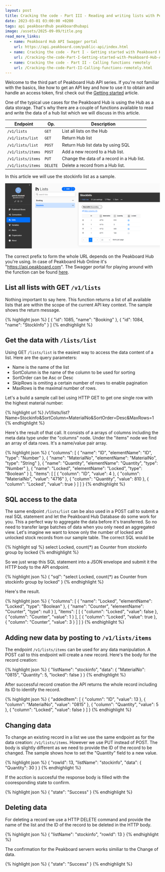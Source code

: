 ```yaml
---
layout: post
title: Cracking the code - Part III - Reading and writing lists with Peakboard Hub API
date: 2023-03-01 03:00:00 +0200
tags: api peakboardhub peakboardhubapi
image: /assets/2025-09-09/title.png
read_more_links:
  - name: Peakboard Hub API Swagger portal
    url: https://api.peakboard.com/public-api/index.html
  - name: Cracking the code - Part I - Getting started with Peakboard Hub API
    url: /Cracking-the-code-Part-I-Getting-started-with-Peakboard-Hub-API.html
  - name: Cracking the code - Part II - Calling functions remotely
    url: /Cracking-the-code-Part-II-Calling-functions-remotely.html
---
```

Welcome to the third part of Peakboard Hub API series. If you're not familiar with the basics, like how to get an API key and how to use it to obtain and handle an access token, first check out the [Getting started](/Cracking-the-code-Part-I-Getting-started-with-Peakboard-Hub-API.html) article.

One of the typical use cases for the Peakboard Hub is using the Hub as a data storage. That's why there are a couple of functions available to read and write the data of a hub list which we will discuss in this article.

| Endpoint            | Op.           | Description |
| ------------------- | ------------- | ------------- |
| `/v1/lists`         | `GET`         | List all lists on the Hub  |
| `/v1/lists/list`    | `GET`         | Return Hub list  |
| `/v1/lists/list`    | `POST`        | Return Hub list data by using SQL |
| `/v1/lists/items`   | `POST`        | Add a new record to a Hub list.            | 
| `/v1/lists/items`   | `PUT`         | Change the data of a record in a Hub list. | 
| `/v1/lists/items`   | `DELETE`      | Delete a record from a Hub list.           | 

In this article we will use the stockinfo list as a sample.

![image](/assets/2025-03-09/010.png)

The correct prefix to form the whole URL depends on the Peakboard Hub you're using. In case of Peakboard Hub Online it's "https://api.peakboard.com". The Swagger portal for playing around with the function can be found [here](https://api.peakboard.com/public-api/index.html). 

## List all lists with GET `/v1/lists`

Nothing important to say here. This function returns a list of all available lists that are within the scope of the current API key context.
The sample shows the return message.

{% highlight json %}
[
  {
    "id": 1085,
    "name": "Booking"
  },
  {
    "id": 1084,
    "name": "StockInfo"
  }
]
{% endhighlight %}

## Get the data with `/lists/list`

Using GET `/lists/list` is the easiest way to access the data content of a list. Here are the query parameters:

- Name is the name of the list
- SortColumn is the name of the column to be used for sorting
- SortOrder can be Asc or Desc
- SkipRows is omiting a certain number of rows to enable pagination
- MaxRows is the maximal number of rows.

Let's a build a sample call bei using HTTP GET to get one single row with the highest material number:

{% highlight url %}
/v1/lists/list?Name=Stockinfo&SortColumn=MaterialNo&SortOrder=Desc&MaxRows=1
{% endhighlight %}

Here's the result of that call. It consists of a arrays of columns including the meta data type under the "columns" node. Under the "items" node we find an array of data rows. It's a name/value pair array.

{% highlight json %}
{
  "columns": [
    {
      "name": "ID",
      "elementName": "ID",
      "type": "Number"
    },
    {
      "name": "MaterialNo",
      "elementName": "MaterialNo",
      "type": "String"
    },
    {
      "name": "Quantity",
      "elementName": "Quantity",
      "type": "Number"
    },
    {
      "name": "Locked",
      "elementName": "Locked",
      "type": "Boolean"
    }
  ],
  "items": [
    [
      {
        "column": "ID",
        "value": 4
      },
      {
        "column": "MaterialNo",
        "value": "4716"
      },
      {
        "column": "Quantity",
        "value": 810
      },
      {
        "column": "Locked",
        "value": true
      }
    ]
  ]
}
{% endhighlight %}

## SQL access to the data

The same endpoint `/lists/list` can be also used in a POST call to submit a real SQL statement and let the Peakboard Hub Database do some work for you. This a perfect way to aggregate the data before it's transferred. So no need to transfer large batches of data when you only need an  aggregated view. Let's imagine we want to know only the number of locked and unlocked stock records from our sample table. The correct SQL would be 

{% highlight sql %}
select Locked, count(*) as Counter from stockinfo group by locked
{% endhighlight %}

So we just wrap this SQL statement into a JSON envelope and submit it the HTTP body to the API endpoint.

{% highlight json %}
{
  "sql": "select Locked, count(*) as Counter from stockinfo group by locked"
}
{% endhighlight %}

Here's the result.

{% highlight json %}
{
  "columns": [
    {
      "name": "Locked",
      "elementName": "Locked",
      "type": "Boolean"
    },
    {
      "name": "Counter",
      "elementName": "Counter",
      "type": null
    }
  ],
  "items": [
    [
      {
        "column": "Locked",
        "value": false
      },
      {
        "column": "Counter",
        "value": 1
      }
    ],
    [
      {
        "column": "Locked",
        "value": true
      },
      {
        "column": "Counter",
        "value": 3
      }
    ]
  ]
}
{% endhighlight %}

## Adding new data by posting to `/v1/lists/items`

The endpoint `/v1/lists/items` can be used for any data manipulation. A POST call to this endpoint will create a new record.
Here's the body for the record creation:


{% highlight json %}
{
    "listName": "stockinfo",
    "data": {
        "MaterialNo": "0815",
        "Quantity": 5,
        "locked": false 
    }
}
{% endhighlight %}

After successful record creation the API returns the whole record including its ID to identify the record.

{% highlight json %}
{
  "addedItem": [
    {
      "column": "ID",
      "value": 13
    },
    {
      "column": "MaterialNo",
      "value": "0815"
    },
    {
      "column": "Quantity",
      "value": 5
    },
    {
      "column": "Locked",
      "value": false
    }
  ]
}
{% endhighlight %}

## Changing data 

To change an existing record in a list we use the same endpoint as for the data creation: `/v1/lists/items`. However we use PUT instead of POST. The body is slightly different as we need to provide the ID of the record to be changed. The sample shows how to set the "Quantity" field to a new value.

{% highlight json %}
{
  "rowId": 13,
  "listName": "stockinfo",
  "data": {
    "Quantity": 30
  }
}
{% endhighlight %}

If the acction is succesful the response body is filled with the cooresponding state to confirm.

{% highlight json %}
{
  "state": "Success"
}
{% endhighlight %}

## Deleting data

For deleting a record we use a HTTP DELETE command and provide the name of the list and the ID of the record to be deleted in the HTTP body.

{% highlight json %}
{
  "listName": "stockinfo",
  "rowId": 13
}
{% endhighlight %}

The confirmation for the Peakboard servern works similiar to the Change of data.

{% highlight json %}
{
  "state": "Success"
}
{% endhighlight %}

